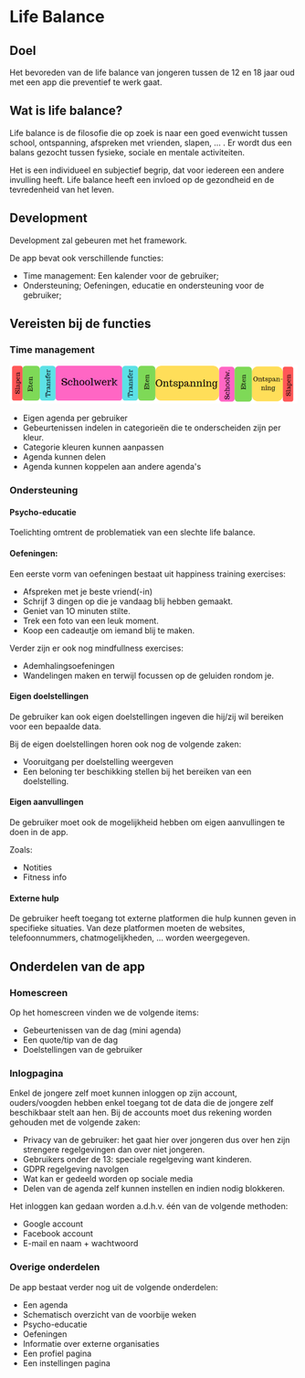 # Life Balance
## Doel
Het bevoreden van de life balance van jongeren tussen de 12 en 18 jaar oud met een app die preventief te werk gaat.

## Wat is life balance?
Life balance is de filosofie die op zoek is naar een goed evenwicht tussen school, ontspanning, afspreken met vrienden, slapen, ... .
    Er wordt dus een balans gezocht tussen fysieke, sociale en mentale activiteiten.

Het is een individueel en subjectief begrip, dat voor iedereen een andere invulling heeft.
    Life balance heeft een invloed op de gezondheid en de tevredenheid van het leven.

## Development
Development zal gebeuren met het    framework.

De app bevat ook verschillende functies:
* Time management: Een kalender voor de gebruiker;
* Ondersteuning; Oefeningen, educatie en ondersteuning voor de gebruiker;

## Vereisten bij de functies
### Time management
![Voorbeeld_Time_Management](./img/voorbeeld_time_management.PNG)
* Eigen agenda per gebruiker
* Gebeurtenissen indelen in categorieën die te onderscheiden zijn per kleur.
* Categorie kleuren kunnen aanpassen
* Agenda kunnen delen
* Agenda kunnen koppelen aan andere agenda's

### Ondersteuning
#### Psycho-educatie
Toelichting omtrent de problematiek van een slechte life balance.

#### Oefeningen:
Een eerste vorm van oefeningen bestaat uit happiness training exercises:
* Afspreken met je beste vriend(-in)
* Schrijf 3 dingen op die je vandaag blij hebben gemaakt.
* Geniet van 1O minuten stilte.
* Trek een foto van een leuk moment.
* Koop een cadeautje om iemand blij te maken.

Verder zijn er ook nog mindfullness exercises:
* Ademhalingsoefeningen
* Wandelingen maken en terwijl focussen op de geluiden rondom je.

#### Eigen doelstellingen
De gebruiker kan ook eigen doelstellingen ingeven die hij/zij wil bereiken voor een bepaalde data.

Bij de eigen doelstellingen horen ook nog de volgende zaken:
* Vooruitgang per doelstelling weergeven
* Een beloning ter beschikking stellen bij het bereiken van een doelstelling.

#### Eigen aanvullingen
De gebruiker moet ook de mogelijkheid hebben om eigen aanvullingen te doen in de app.

Zoals:
* Notities 
* Fitness info

#### Externe hulp
De gebruiker heeft toegang tot externe platformen die hulp kunnen geven in specifieke situaties. Van deze platformen moeten de websites, telefoonnummers, chatmogelijkheden, ... worden weergegeven.

## Onderdelen van de app
### Homescreen
Op het homescreen vinden we de volgende items:
* Gebeurtenissen van de dag (mini agenda)
* Een quote/tip van de dag
* Doelstellingen van de gebruiker

### Inlogpagina
Enkel de jongere zelf moet kunnen inloggen op zijn account, ouders/voogden hebben enkel toegang tot de data die de jongere zelf beschikbaar stelt aan hen.
Bij de accounts moet dus rekening worden gehouden met de volgende zaken:
* Privacy van de gebruiker: het gaat hier over jongeren dus over hen zijn strengere regelgevingen dan over niet jongeren.
* Gebruikers onder de 13: speciale regelgeving want kinderen.
* GDPR regelgeving navolgen
* Wat kan er gedeeld worden op sociale media
* Delen van de agenda zelf kunnen instellen en indien nodig blokkeren.

Het inloggen kan gedaan worden a.d.h.v. één van de volgende methoden:
* Google account
* Facebook account
* E-mail en naam + wachtwoord

### Overige onderdelen
De app bestaat verder nog uit de volgende onderdelen:
* Een agenda
* Schematisch overzicht van de voorbije weken
* Psycho-educatie
* Oefeningen
* Informatie over externe organisaties
* Een profiel pagina
* Een instellingen pagina